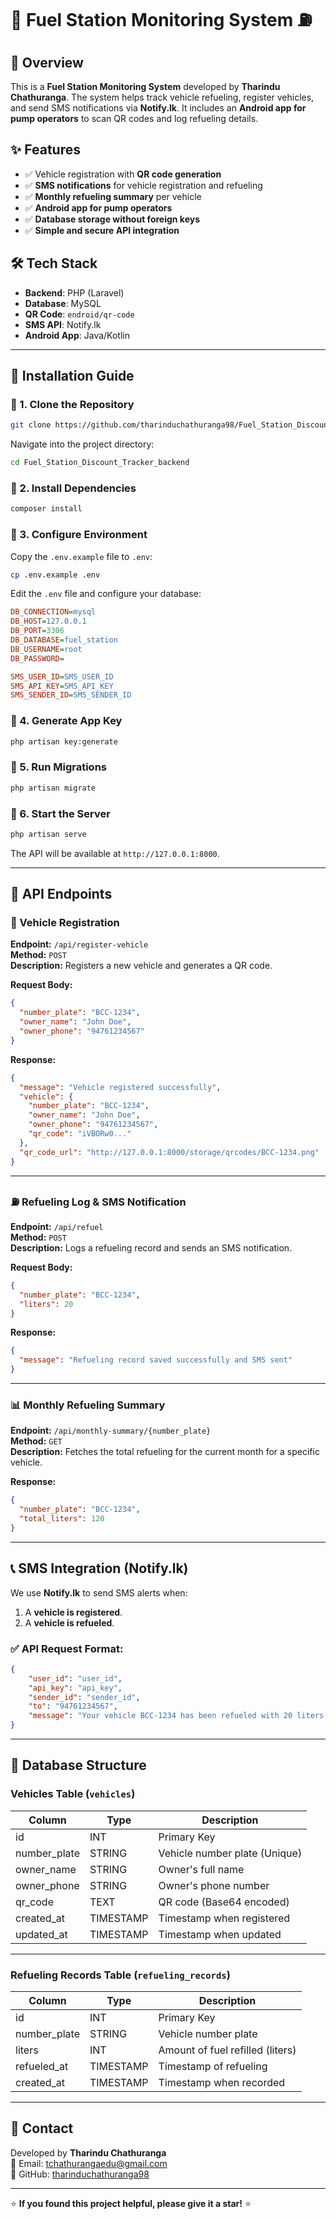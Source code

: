 <!-- <p align="center"><a href="https://laravel.com" target="_blank"><img src="https://raw.githubusercontent.com/laravel/art/master/logo-lockup/5%20SVG/2%20CMYK/1%20Full%20Color/laravel-logolockup-cmyk-red.svg" width="400" alt="Laravel Logo"></a></p>

<p align="center">
<a href="https://github.com/laravel/framework/actions"><img src="https://github.com/laravel/framework/workflows/tests/badge.svg" alt="Build Status"></a>
<a href="https://packagist.org/packages/laravel/framework"><img src="https://img.shields.io/packagist/dt/laravel/framework" alt="Total Downloads"></a>
<a href="https://packagist.org/packages/laravel/framework"><img src="https://img.shields.io/packagist/v/laravel/framework" alt="Latest Stable Version"></a>
<a href="https://packagist.org/packages/laravel/framework"><img src="https://img.shields.io/packagist/l/laravel/framework" alt="License"></a>
</p>
 -->

# 🚗 Fuel Station Monitoring System ⛽

## 📌 Overview
This is a **Fuel Station Monitoring System** developed by **Tharindu Chathuranga**. The system helps track vehicle refueling, register vehicles, and send SMS notifications via **Notify.lk**. It includes an **Android app for pump operators** to scan QR codes and log refueling details.

## ✨ Features
- ✅ Vehicle registration with **QR code generation**
- ✅ **SMS notifications** for vehicle registration and refueling
- ✅ **Monthly refueling summary** per vehicle
- ✅ **Android app for pump operators**
- ✅ **Database storage without foreign keys**
- ✅ **Simple and secure API integration**

## 🛠 Tech Stack
- **Backend**: PHP (Laravel)
- **Database**: MySQL
- **QR Code**: `endroid/qr-code`
- **SMS API**: Notify.lk
- **Android App**: Java/Kotlin

---

## 🚀 Installation Guide

### 📌 1. Clone the Repository
```bash
git clone https://github.com/tharinduchathuranga98/Fuel_Station_Discount_Tracker_backend.git
```
Navigate into the project directory:
```bash
cd Fuel_Station_Discount_Tracker_backend
```

### 📌 2. Install Dependencies
```bash
composer install
```

### 📌 3. Configure Environment
Copy the `.env.example` file to `.env`:
```bash
cp .env.example .env
```
Edit the `.env` file and configure your database:
```ini
DB_CONNECTION=mysql
DB_HOST=127.0.0.1
DB_PORT=3306
DB_DATABASE=fuel_station
DB_USERNAME=root
DB_PASSWORD=

SMS_USER_ID=SMS_USER_ID
SMS_API_KEY=SMS_API_KEY
SMS_SENDER_ID=SMS_SENDER_ID
```

### 📌 4. Generate App Key
```bash
php artisan key:generate
```

### 📌 5. Run Migrations
```bash
php artisan migrate
```

### 📌 6. Start the Server
```bash
php artisan serve
```
The API will be available at `http://127.0.0.1:8000`.

---

## 📡 API Endpoints

### 🚗 Vehicle Registration
**Endpoint:** `/api/register-vehicle`  
**Method:** `POST`  
**Description:** Registers a new vehicle and generates a QR code.

**Request Body:**
```json
{
  "number_plate": "BCC-1234",
  "owner_name": "John Doe",
  "owner_phone": "94761234567"
}
```

**Response:**
```json
{
  "message": "Vehicle registered successfully",
  "vehicle": {
    "number_plate": "BCC-1234",
    "owner_name": "John Doe",
    "owner_phone": "94761234567",
    "qr_code": "iVBORw0..."
  },
  "qr_code_url": "http://127.0.0.1:8000/storage/qrcodes/BCC-1234.png"
}
```

---

### ⛽ Refueling Log & SMS Notification
**Endpoint:** `/api/refuel`  
**Method:** `POST`  
**Description:** Logs a refueling record and sends an SMS notification.

**Request Body:**
```json
{
  "number_plate": "BCC-1234",
  "liters": 20
}
```

**Response:**
```json
{
  "message": "Refueling record saved successfully and SMS sent"
}
```

---

### 📊 Monthly Refueling Summary
**Endpoint:** `/api/monthly-summary/{number_plate}`  
**Method:** `GET`  
**Description:** Fetches the total refueling for the current month for a specific vehicle.

**Response:**
```json
{
  "number_plate": "BCC-1234",
  "total_liters": 120
}
```

---

## 📞 SMS Integration (Notify.lk)
We use **Notify.lk** to send SMS alerts when:
1. A **vehicle is registered**.
2. A **vehicle is refueled**.

### ✅ API Request Format:
```json
{
    "user_id": "user_id",
    "api_key": "api_key",
    "sender_id": "sender_id",
    "to": "94761234567",
    "message": "Your vehicle BCC-1234 has been refueled with 20 liters."
}
```
---

## 📄 Database Structure

### Vehicles Table (`vehicles`)
| Column        | Type       | Description                        |
|--------------|-----------|------------------------------------|
| id           | INT       | Primary Key                        |
| number_plate | STRING    | Vehicle number plate (Unique)     |
| owner_name   | STRING    | Owner's full name                 |
| owner_phone  | STRING    | Owner's phone number              |
| qr_code      | TEXT      | QR code (Base64 encoded)          |
| created_at   | TIMESTAMP | Timestamp when registered         |
| updated_at   | TIMESTAMP | Timestamp when updated            |

---

### Refueling Records Table (`refueling_records`)
| Column        | Type       | Description                        |
|--------------|-----------|------------------------------------|
| id           | INT       | Primary Key                        |
| number_plate | STRING    | Vehicle number plate              |
| liters       | INT       | Amount of fuel refilled (liters)  |
| refueled_at  | TIMESTAMP | Timestamp of refueling            |
| created_at   | TIMESTAMP | Timestamp when recorded           |

---

## 📧 Contact  
Developed by **Tharindu Chathuranga**  
📧 Email: tchathurangaedu@gmail.com  
🔗 GitHub: [tharinduchathuranga98](https://github.com/tharinduchathuranga98)  

---

⭐ **If you found this project helpful, please give it a star!** ⭐
